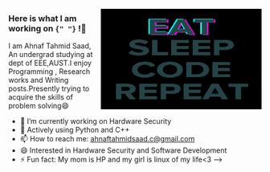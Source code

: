 <p><img align="right" src="https://github.com/AhnafTahmid1776/AhnafTahmid1776/blob/main/giphy.gif" width="320" height="200" /></p>



### Here is what I am working on `{" "}` !👋

I am Ahnaf Tahmid Saad, An undergrad studying at dept of EEE,AUST.I enjoy Programming , Research works and Writing posts.Presently trying to acquire the skills of problem solving😄


- 🔭 I’m currently working on Hardware Security
- 💬 Actively using Python and C++
- 📫 How to reach me: ahnaftahmidsaad.c@gmail.com
- 😄 Interested in Hardware Security and Software Development
- ⚡ Fun fact: My mom is HP and my girl is linux of my life<3 
-->
